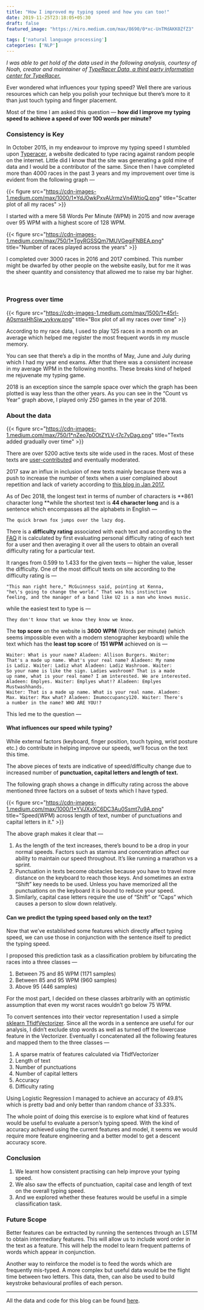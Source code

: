 ```yaml
---
title: "How I improved my typing speed and how you can too!"
date: 2019-11-25T23:18:05+05:30
draft: false
featured_image: "https://miro.medium.com/max/8690/0*xc-UnTMdAKK0ZfZ3"

tags: ['natural language processing']
categories: ['NLP']
---
```


*I was able to get hold of the data used in the following analysis, courtesy of Noah, creator and maintainer of [TypeRacer Data, a third party information center for TypeRacer.](http://www.typeracerdata.com/about)*

Ever wondered what influences your typing speed? Well there are various
resources which can help you polish your technique but there’s more to it than
just touch typing and finger placement. 

Most of the time I am asked this question — **how did I improve my typing speed to achieve a speed of over 100 words per minute?**

### Consistency is Key

In October 2015, in my endeavour to improve my typing speed I stumbled upon
[Typeracer](https://play.typeracer.com/), a website dedicated to type racing
against random people on the internet. Little did I know that the site was
generating a gold mine of data and I would be a contributor of the same. Since
then I have completed more than 4000 races in the past 3 years and my
improvement over time is evident from the following graph —

{{< figure src="https://cdn-images-1.medium.com/max/1000/1*YdJ0wkPxvAUrmzVn4WtioQ.png" title="Scatter plot of all my races" >}}

I started with a mere 58 Words Per Minute (WPM) in 2015 and now average over 95
WPM with a highest score of 128 WPM.

{{< figure src="https://cdn-images-1.medium.com/max/750/1*TgyRGSSQm7MUVGegjFNBEA.png" title="Number of races played across the years" >}}

I completed over 3000 races in 2016 and 2017 combined. This number might be
dwarfed by other people on the website easily, but for me it was the sheer
quantity and consistency that allowed me to raise my bar higher.

<br> 

### Progress over time

{{< figure src="https://cdn-images-1.medium.com/max/1500/1*45rl-A0smsxHhSiw_vykvw.png" title="Box plot of all my races over time" >}}

According to my race data, I used to play 125 races in a month on an average
which helped me register the most frequent words in my muscle memory. 

You can see that there’s a dip in the months of May, June and July during which
I had my year end exams. After that there was a consistent increase in my
average WPM in the following months. These breaks kind of helped me rejuvenate
my typing game.

2018 is an exception since the sample space over which the graph has been plotted is way less than the other years. As you can see in the “Count vs Year” graph above, I played only 250 games in the year of 2018.

### About the data

{{< figure src="https://cdn-images-1.medium.com/max/750/1*nZeo7p0OtZYLV-t7c7vDag.png" title="Texts added gradually over time" >}}

There are over 5200 active texts site wide used in the races. Most of these
texts are
[user-contributed](https://docs.google.com/spreadsheets/d/1CReWQkUlUHdDiOo6nz_0O5KBmeXIzqVyY_83p-njoog/edit#gid=1397097667)
and eventually moderated. 

2017 saw an influx in inclusion of new texts mainly because there was a push to
increase the number of texts when a user complained about repetition and lack of
variety according to [this blog in Jan
2017.](https://blog.typeracer.com/2017/01/16/typeracer-passes-2000-quotes/)

As of Dec 2018, the longest text in terms of number of characters is **861
character long **while the shortest text is **44 character long** and is a
sentence which encompasses all the alphabets in English — 

    The quick brown fox jumps over the lazy dog.

There is a **difficulty rating** associated with each text and according to the
[FAQ](http://www.typeracerdata.com/about) it is calculated by first evaluating
personal difficulty rating of each text for a user and then averaging it over
all the users to obtain an overall difficulty rating for a particular text.

It ranges from 0.599 to 1.433 for the given texts — higher the value, lesser the
difficulty. One of the most difficult texts on site according to the difficulty
rating is — 

    "This man right here," McGuinness said, pointing at Kenna, 
    "he\'s going to change the world." That was his instinctive 
    feeling, and the manager of a band like U2 is a man who knows music.

while the easiest text to type is — 

    They don't know that we know they know we know.

The **top score** on the website is **3600** **WPM** (Words per minute) (which
seems impossible even with a modern stenographer keyboard) while the text which
has the **least top score** of **151 WPM** achieved on is — 

    Waiter: What is your name? Aladeen: Allison Burgers. Waiter: 
    That's a made up name. What's your real name? Aladeen: My name 
    is Ladiz. Waiter: Ladiz what Aladeen: Ladiz Washroom. Waiter: 
    So your name is like the sign. Ladies washroom? That is a made 
    up name, what is your real name? I am interested. We are interested. 
    Aladeen: Emplyes. Waiter: Emplyes what!? Aladeen: Emplyes Mustwashhands. 
    Waiter: That is a made up name. What is your real name. Aladeen: 
    Max. Waiter: Max what? Aladeen: Imumoccupancy120. Waiter: There's 
    a number in the name? WHO ARE YOU!?

This led me to the question —

#### What influences our speed while typing?

While external factors (keyboard, finger position, touch typing, wrist posture
etc.) do contribute in helping improve our speeds, we’ll focus on the text this
time. 

The above pieces of texts are indicative of speed/difficulty change due to
increased number of **punctuation, capital letters and length of text.** 

The following graph shows a change in difficulty rating across the above
mentioned three factors on a subset of texts which I have typed.

{{< figure src="https://cdn-images-1.medium.com/max/1000/1*YVJXxXC6DC3Au0Ssmt7u9A.png" title="Speed(WPM) across length of text, number of punctuations and capital letters in it." >}}

The above graph makes it clear that — 

1.  As the length of the text increases, there’s bound to be a drop in your normal
speeds. Factors such as stamina and concentration affect our ability to maintain
our speed throughout. It’s like running a marathon vs a sprint.
1.  Punctuation in texts become obstacles because you have to travel more distance
on the keyboard to reach those keys. And sometimes an extra “Shift” key needs to
be used. Unless you have memorized all the punctuations on the keyboard it is
bound to reduce your speed.
1.  Similarly, capital case letters require the use of “Shift” or “Caps” which
causes a person to slow down relatively. 

#### Can we predict the typing speed based only on the text?

Now that we’ve established some features which directly affect typing speed, we
can use those in conjunction with the sentence itself to predict the typing
speed.

I proposed this prediction task as a classification problem by bifurcating the
races into a three classes — 

1.  Between 75 and 85 WPM (1171 samples)
1.  Between 85 and 95 WPM (960 samples)
1.  Above 95 (446 samples)

For the most part, I decided on these classes arbitrarily with an optimistic
assumption that even my worst races wouldn’t go below 75 WPM. 

To convert sentences into their vector representation I used a simple [sklearn
TfidfVectorizer](https://scikit-learn.org/stable/modules/generated/sklearn.feature_extraction.text.TfidfVectorizer.html).
Since all the words in a sentence are useful for our analysis, I didn’t exclude
stop words as well as turned off the lowercase feature in the Vectorizer.
Eventually I concatenated all the following features and mapped them to the
three classes  — 

1.  A sparse matrix of features calculated via TfidfVectorizer
1.  Length of text
1.  Number of punctuations 
1.  Number of capital letters
1.  Accuracy
1.  Difficulty rating

Using Logistic Regression I managed to achieve an accuracy of 49.8% which is pretty bad and only better than random chance of 33.33%.

The whole point of doing this exercise is to explore what kind of features would be useful to evaluate a person’s typing speed. With the kind of accuracy achieved using the current features and model, it seems we would require more feature engineering and a better model to get a descent accuracy score.

### Conclusion

1. We learnt how consistent practising can help improve your typing speed.
2. We also saw the effects of punctuation, capital case and length of text on the overall typing speed.
3. And we explored whether these features would be useful in a simple classification task.

### Future Scope

Better features can be extracted by running the sentences through an LSTM to obtain intermediary features. This will allow us to include word order in the text as a feature. This will help the model to learn frequent patterns of words which appear in conjunction.

Another way to reinforce the model is to feed the words which are frequently mis-typed. A more complex but useful data would be the flight time between two letters. This data, then, can also be used to build keystroke behavioural profiles of each person.

---

All the data and code for this blog can be found [here](https://github.com/nirajpandkar/typeracer-analysis).
